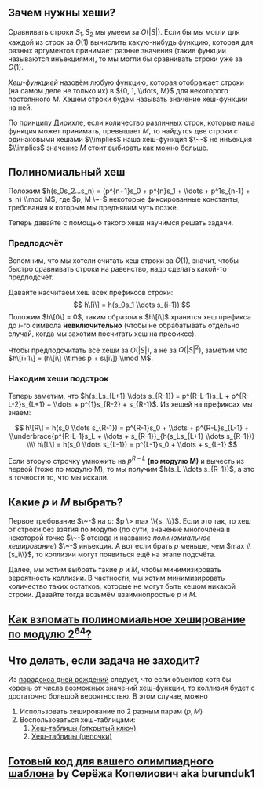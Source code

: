 ## Зачем нужны хеши?

Сравнивать строки $S_1, S_2$ мы умеем за $O(|S|)$. Если бы мы могли
для каждой из строк за $O(1)$ вычислить какую-нибудь функцию, которая
для разных аргументов принимает разные значения (такие функции
называются инъекциями), то мы могли бы сравнивать строки уже
за $O(1)$.

*Хеш-функцией* назовём любую функцию, которая отображает строки (на
самом деле не только их) в ${0, 1, \\dots, M}$ для некоторого
постоянного $M$. Хэшем строки будем называть значение хеш-функции
на ней.

По принципу Дирихле, если количество различных строк, которые наша
функция может принимать, превышает $M$, то найдутся две строки с
одинаковыми хешами $\\implies$ наша хеш-функция $\~-$ не инъекция
$\\implies$ значение $M$ стоит выбирать как можно больше.

## Полиномиальный хеш

Положим $h(s_0s_2...s_n) = (p^{n+1}s_0 + p^{n}s_1 + \\dots +
p^1s_{n-1} + s_n) \\mod M$, где $p, M \~-$ некоторые фиксированные
константы, требования к которым мы предъявим чуть позже.

Теперь давайте с помощью такого хеша научимся решать задачи.

### Предподсчёт

Вспомним, что мы хотели считать хеш строки за $O(1)$, значит, чтобы
быстро сравнивать строки на равенство, надо сделать какой-то
предподсчёт.

Давайте насчитаем хеш всех префиксов строки: $$ h\[i\] = h(s_0s_1
\\dots s_{i-1}) $$ Положим $h\[0\] = 0$, таким образом в $h\[i\]$
хранится хеш префикса до $i$-го символа **невключительно** (чтобы
не обрабатывать отдельно случай, когда мы захотим посчитать хеш на
префиксе).

Чтобы предподсчитать все хеши за $O(|S|)$, а не за $O(|S|^2)$, заметим
что $h\[i+1\] = (h\[i\] \\times p + s\[i\]) \\mod M$.

### Находим хеши подстрок

Теперь заметим, что $h(s_Ls_{L+1} \\dots s_{R-1}) = p^{R-L-1}s_L +
p^{R-L-2}s_{L+1} + \\dots + p^{1}s_{R-2} + s_{R-1}$. Из хешей на
префиксах мы знаем:

$$ h\[R\] = h(s_0 \\dots s_{R-1}) = p^{R-1}s_0 + \\dots +
p^{R-L}s_{L-1} + \\underbrace{p^{R-L-1}s_L + \\dots +
s_{R-1}}_{h(s_Ls_{L+1} \\dots s_{R-1})} \\\\ h\[L\] = h(s_0 \\dots
s_{L-1}) = p^{L-1}s_0 + \\dots + s_{L-1} $$

Если вторую строчку умножить на $p^{R-L}$ **(по модулю M)** и вычесть из
первой (тоже по модулю M), то мы получим $h(s_L \\dots s_{R-1})$, а
это в точности то, что мы искали.

## Какие $p$ и $M$ выбрать?

Первое требование $\~-$ на $p$: $p \> max \\{s_i\\}$. Если это так, то
хеш от строки без взятия по модулю (по сути, значение многочлена в
некоторой точке $\~-$ отсюда и название *полиномиальное
хеширование*) $\~-$ инъекция. А вот если брать $p$ меньше,
чем $max \\{s_i\\}$, то коллизии могут появиться ещё на этапе
подсчёта.

Далее, мы хотим выбрать такие $p$ и $M$, чтобы минимизировать
вероятность коллизии. В частности, мы хотим минимизировать
количество таких остатков, которые не могут быть хешом никакой
строки. Давайте тогда возьмём взаимнопростые $p$ и $M$.

## [Как взломать полиномиальное хеширование по модулю $2^{64}$?](https://codeforces.com/blog/entry/4898?locale=ru)

## Что делать, если задача не заходит?

Из [парадокса дней
рождений](Парадокс_дней_рождений#Общая_формулировка "wikilink")
следует, что если объектов хотя бы корень от числа возможных значений
хеш-функции, то коллизия будет с достаточно большой вероятностью. В
этом случае, можно

1.  Использовать хеширование по 2 разным парам $(p, M)$
2.  Воспользоваться хеш-таблицами:
    1.  [Хеш-таблицы (открытый
        ключ)](Хеш-таблицы_\(открытый_ключ\) "wikilink")
    2.  [Хеш-таблицы (цепочки)](Хеш-таблицы_\(цепочки\) "wikilink")

## [Готовый код для вашего олимпиадного шаблона](http://acm.math.spbu.ru/~sk1/algo/hash/HashStrComparator_simple.cpp.html) by Серёжа Копелиович aka burunduk1
